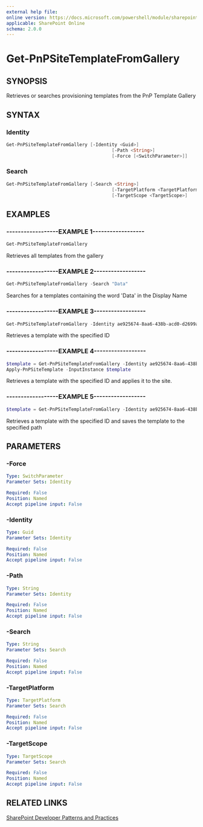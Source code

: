 ```yaml
---
external help file:
online version: https://docs.microsoft.com/powershell/module/sharepoint-pnp/get-pnpSiteTemplatefromgallery
applicable: SharePoint Online
schema: 2.0.0
---
```


# Get-PnPSiteTemplateFromGallery

## SYNOPSIS
Retrieves or searches provisioning templates from the PnP Template Gallery

## SYNTAX

### Identity
```powershell
Get-PnPSiteTemplateFromGallery [-Identity <Guid>]
                                       [-Path <String>]
                                       [-Force [<SwitchParameter>]]
```

### Search
```powershell
Get-PnPSiteTemplateFromGallery [-Search <String>]
                                       [-TargetPlatform <TargetPlatform>]
                                       [-TargetScope <TargetScope>]
```

## EXAMPLES

### ------------------EXAMPLE 1------------------
```powershell
Get-PnPSiteTemplateFromGallery
```

Retrieves all templates from the gallery

### ------------------EXAMPLE 2------------------
```powershell
Get-PnPSiteTemplateFromGallery -Search "Data"
```

Searches for a templates containing the word 'Data' in the Display Name

### ------------------EXAMPLE 3------------------
```powershell
Get-PnPSiteTemplateFromGallery -Identity ae925674-8aa6-438b-acd0-d2699a022edd
```

Retrieves a template with the specified ID

### ------------------EXAMPLE 4------------------
```powershell
$template = Get-PnPSiteTemplateFromGallery -Identity ae925674-8aa6-438b-acd0-d2699a022edd
Apply-PnPSiteTemplate -InputInstance $template
```

Retrieves a template with the specified ID and applies it to the site.

### ------------------EXAMPLE 5------------------
```powershell
$template = Get-PnPSiteTemplateFromGallery -Identity ae925674-8aa6-438b-acd0-d2699a022edd -Path c:\temp
```

Retrieves a template with the specified ID and saves the template to the specified path

## PARAMETERS

### -Force


```yaml
Type: SwitchParameter
Parameter Sets: Identity

Required: False
Position: Named
Accept pipeline input: False
```

### -Identity


```yaml
Type: Guid
Parameter Sets: Identity

Required: False
Position: Named
Accept pipeline input: False
```

### -Path


```yaml
Type: String
Parameter Sets: Identity

Required: False
Position: Named
Accept pipeline input: False
```

### -Search


```yaml
Type: String
Parameter Sets: Search

Required: False
Position: Named
Accept pipeline input: False
```

### -TargetPlatform


```yaml
Type: TargetPlatform
Parameter Sets: Search

Required: False
Position: Named
Accept pipeline input: False
```

### -TargetScope


```yaml
Type: TargetScope
Parameter Sets: Search

Required: False
Position: Named
Accept pipeline input: False
```

## RELATED LINKS

[SharePoint Developer Patterns and Practices](https://aka.ms/sppnp)
